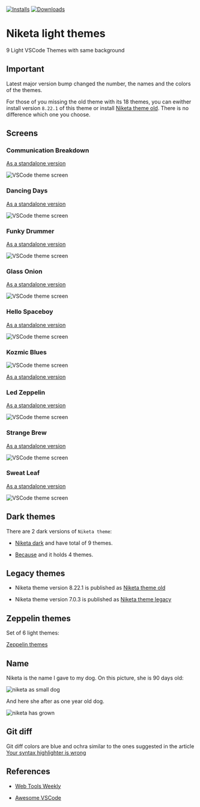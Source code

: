 [![Installs](https://img.shields.io/vscode-marketplace/i/selfrefactor.Niketa-theme.svg?style=flat-square)](https://marketplace.visualstudio.com/items?itemName=selfrefactor.Niketa-theme)
[![Downloads](https://img.shields.io/vscode-marketplace/d/selfrefactor.Niketa-theme.svg?style=flat-square)](https://marketplace.visualstudio.com/items?itemName=selfrefactor.Niketa-theme)

# Niketa light themes

9 Light VSCode Themes with same background

## Important

Latest major version bump changed the number, the names and the colors of the themes.

For those of you missing the old theme with its 18 themes, you can ewither install version `8.22.1` of this theme or install 
[Niketa theme old](https://marketplace.visualstudio.com/items?itemName=selfrefactor.niketa-theme-old). There is no difference which one you choose.

## Screens

### Communication Breakdown

[As a standalone version](https://marketplace.visualstudio.com/items?itemName=selfrefactor.CommunicationBreakdown)

![VSCode theme screen](https://github.com/selfrefactor/niketa-theme/blob/master/files/communication.breakdown.png?raw=true)

### Dancing Days

[As a standalone version](https://marketplace.visualstudio.com/items?itemName=selfrefactor.DancingDays)

![VSCode theme screen](https://github.com/selfrefactor/niketa-theme/blob/master/files/dancing.days.png?raw=true)

### Funky Drummer

[As a standalone version](https://marketplace.visualstudio.com/items?itemName=selfrefactor.FunkyDrummer)

![VSCode theme screen](https://github.com/selfrefactor/niketa-theme/blob/master/files/funky.drummer.png?raw=true)

### Glass Onion

[As a standalone version](https://marketplace.visualstudio.com/items?itemName=selfrefactor.GlassOnion)

![VSCode theme screen](https://github.com/selfrefactor/niketa-theme/blob/master/files/glass.onion.png?raw=true)

### Hello Spaceboy

[As a standalone version](https://marketplace.visualstudio.com/items?itemName=selfrefactor.HelloSpaceboy)

![VSCode theme screen](https://github.com/selfrefactor/niketa-theme/blob/master/files/hello.spaceboy.png?raw=true)


### Kozmic Blues

![VSCode theme screen](https://github.com/selfrefactor/niketa-theme/blob/master/files/kozmic.blues.png?raw=true)

[As a standalone version](https://marketplace.visualstudio.com/items?itemName=selfrefactor.KozmicBlues)

### Led Zeppelin

[As a standalone version](https://marketplace.visualstudio.com/items?itemName=selfrefactor.LedZeppelin)

![VSCode theme screen](https://github.com/selfrefactor/niketa-theme/blob/master/files/led.zeppelin.png?raw=true)

### Strange Brew

[As a standalone version](https://marketplace.visualstudio.com/items?itemName=selfrefactor.StrangeBrew)

![VSCode theme screen](https://github.com/selfrefactor/niketa-theme/blob/master/files/strange.brew.png?raw=true)

### Sweat Leaf

[As a standalone version](https://marketplace.visualstudio.com/items?itemName=selfrefactor.SweatLeaf)

![VSCode theme screen](https://github.com/selfrefactor/niketa-theme/blob/master/files/sweat.leaf.png?raw=true)

## Dark themes

There are 2 dark versions of `Niketa theme`:

- [Niketa dark](https://marketplace.visualstudio.com/items?itemName=selfrefactor.niketa-dark-theme) and have total of 9 themes.

- [Because](https://marketplace.visualstudio.com/items?itemName=selfrefactor.Because) and it holds 4 themes.

## Legacy themes

- Niketa theme version 8.22.1 is published as [Niketa theme old](https://marketplace.visualstudio.com/items?itemName=selfrefactor.niketa-theme-old)

- Niketa theme version 7.0.3 is published as [Niketa theme legacy](https://marketplace.visualstudio.com/items?itemName=selfrefactor.niketa-theme-legacy)

## Zeppelin themes

Set of 6 light themes:

[Zeppelin themes](https://marketplace.visualstudio.com/items?itemName=selfrefactor.zeppelin-themes)

## Name

Niketa is the name I gave to my dog. On this picture, she is 90 days old:

![niketa as small dog](https://github.com/selfrefactor/niketa-theme/blob/master/files/niketa.jpg?raw=true)

And here she after as one year old dog.

![niketa has grown](https://github.com/selfrefactor/niketa-theme/blob/master/files/niketa_young.jpg?raw=true)

## Git diff

Git diff colors are blue and ochra similar to the ones suggested in the article [Your syntax highlighter is wrong](https://jameshfisher.com/2014/05/11/your-syntax-highlighter-is-wrong/)

## References

- [Web Tools Weekly](https://mailchi.mp/webtoolsweekly/web-tools-306)

- [Awesome VSCode](https://github.com/viatsko/awesome-vscode#niketa-theme-by-dejan-toteff)

